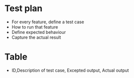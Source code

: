 # Test plan
* For every feature, define a test case
* How to run that feature
* Define expected behaviour
* Capture the actual result

# Table
* ID,Description of test case, Excepted output, Actual output


